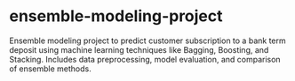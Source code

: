 # ensemble-modeling-project
Ensemble modeling project to predict customer subscription to a bank term deposit using machine learning techniques like Bagging, Boosting, and Stacking. Includes data preprocessing, model evaluation, and comparison of ensemble methods.
